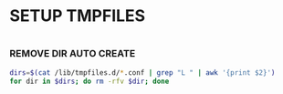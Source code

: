 # SETUP TMPFILES
#
#
### REMOVE DIR AUTO CREATE
```sh
dirs=$(cat /lib/tmpfiles.d/*.conf | grep "L " | awk '{print $2}')
for dir in $dirs; do rm -rfv $dir; done
```
